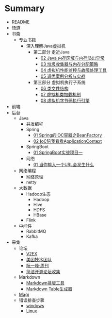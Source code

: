 # Summary

* [README](README.md)
* 悟道
* 书斋
    * 专业书籍
        * 深入理解Java虚拟机
            * 第二部分 走近Java
                * [02 Java 内存区域与内存溢出异常 ](书斋/专业书籍/01_深入理解Java虚拟机/02_Java内存区域与内存溢出异常.md)
                * [03 垃圾收集器与内存分配策略](书斋/专业书籍/01_深入理解Java虚拟机/03_垃圾收集器与内存分配策略.md)
                * [04 虚拟机性能监控与故障处理工具](书斋/专业书籍/01_深入理解Java虚拟机/04_虚拟机性能监控与故障处理工具.md)
                * [05 调优案例分析与实战](书斋/专业书籍/01_深入理解Java虚拟机/05_调优案例分析与实战.md)
            * 第三部分 虚拟机执行子系统
                * [06 类文件结构](书斋/专业书籍/01_深入理解Java虚拟机/06_类文件结构.md)
                * [07 虚拟机类加载机制](书斋/专业书籍/01_深入理解Java虚拟机/07_虚拟机类加载机制.md)
                * [08 虚拟机字节码执行引擎](书斋/专业书籍/01_深入理解Java虚拟机/08_虚拟机字节码执行引擎.md)
* 前端
* 后台
    * Java
        * 并发编程
        * Spring
            * [01 Spring的IOC容器之BeanFactory](后台/Java/04_Spring/01_Spring的IoC容器之BeanFactory.md)
            * [02 IoC陪我看看ApplicationContext](后台/Java/04_Spring/02_IoC容器ApplicationContext.md)
        * SpringBoot
            * [01 SpringBoot实战项目一](后台/Java/05_SpringCloud/01_SpringCloud实战项目一.md)
        * 网络
            * [01 当你输入一个URL会发生什么](后台/Java/06_网络/01_当你输入一个URL之后会发生什么.md)
    * 网络编程
        * 网络原理
        * netty
    * 大数据
        * Hadoop生态
            * Hadoop
            * Hive
            * HDFS
            * HBase
        * Flink
    * 中间件
        * RabbitMQ
        * Kafka
* 采集
    * 论坛
        * [V2EX](https://www.v2ex.com/)
        * [美团技术团队](https://www.tech.meituan.com)
        * [阮一峰·周刊](https://www.v2ex.com/)
        * [简洁开源论坛收集 ](采集/论坛/论坛.md)
    * Markdown
        * [Markdown排版工具](https://cyc2018.github.io/Text-Typesetting/)
        * [Markdown Table生成器](http://www.tablesgenerator.com/markdown_tables)
    * [Magi](https://magi.com)
    * 错误排查步骤
        * [windows](采集/错误排查步骤/Windows.md)
        * [Linux](采集/错误排查步骤/Linux.md)

